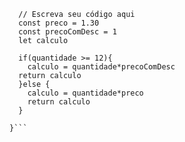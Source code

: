 ```function calculaPrecoTotal(quantidade) {
  // Escreva seu código aqui
  const preco = 1.30
  const precoComDesc = 1
  let calculo
  
  if(quantidade >= 12){
    calculo = quantidade*precoComDesc
  return calculo
  }else {
    calculo = quantidade*preco
    return calculo
  }
  
}```